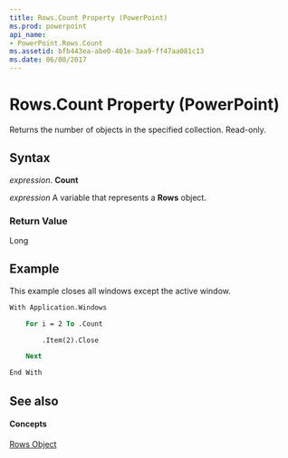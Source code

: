 ```yaml
---
title: Rows.Count Property (PowerPoint)
ms.prod: powerpoint
api_name:
- PowerPoint.Rows.Count
ms.assetid: bfb443ea-abe0-401e-3aa9-ff47aa081c13
ms.date: 06/08/2017
---
```



# Rows.Count Property (PowerPoint)

Returns the number of objects in the specified collection. Read-only.


## Syntax

 _expression_. **Count**

 _expression_ A variable that represents a **Rows** object.


### Return Value

Long


## Example

This example closes all windows except the active window.


```vb
With Application.Windows

    For i = 2 To .Count

        .Item(2).Close

    Next

End With
```


## See also


#### Concepts


[Rows Object](rows-object-powerpoint.md)

